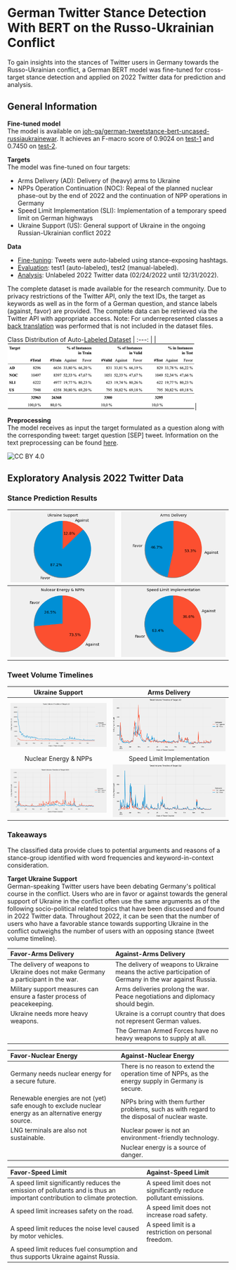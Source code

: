 # German Twitter Stance Detection With BERT on the Russo-Ukrainian Conflict

To gain insights into the stances of Twitter users in Germany towards the Russo-Ukrainian conflict, a German BERT model was fine-tuned for cross-target stance detection and applied on 2022 Twitter data for prediction and analysis.

## General Information 
**Fine-tuned model** <br>
The model is available on [joh-ga/german-tweetstance-bert-uncased-russiaukrainewar](https://huggingface.co/joh-ga/german-tweetstance-bert-uncased-russiaukrainewar). It achieves an F-macro score of 0.9024 on [test-1](./data/data_labeled/test1.csv) and 0.7450 on [test-2](./data/data_labeled/test2.csv).

**Targets** <br>
The model was fine-tuned on four targets:
+ Arms Delivery (AD): Delivery of (heavy) arms to Ukraine
+ NPPs Operation Continuation (NOC): Repeal of the planned nuclear phase-out by the end of 2022 and the continuation of NPP operations in Germany
+ Speed Limit Implementation (SLI): Implementation of a temporary speed limit on German highways
+ Ukraine Support (US): General support of Ukraine in the ongoing Russian-Ukrainian conflict 2022

**Data** <br>
+ [Fine-tuning](https://github.com/joh-ga/german-tweetstance-russiaukrainewar/tree/main/data/data_labeled): Tweets were auto-labeled using stance-exposing hashtags.
+ [Evaluation](https://github.com/joh-ga/german-tweetstance-russiaukrainewar/tree/main/data/data_labeled): test1 (auto-labeled), test2 (manual-labeled).
+ [Analysis](https://github.com/joh-ga/german-tweetstance-russiaukrainewar/tree/main/data/data_unlabeled): Unlabeled 2022 Twitter data (02/24/2022 until 12/31/2022).

The complete dataset is made available for the research community. Due to privacy restrictions of the Twitter API, only the text IDs, the target as keywords as well as in the form of a German question, and stance labels (against, favor) are provided. The complete data can be retrieved via the Twitter API with appropriate access. Note: For underrepresented classes a [back translation](https://github.com/joh-ga/german-tweetstance-russiaukrainewar/blob/main/src/backtranslation.py) was performed that is not included in the dataset files. <br>

Class Distribution of Auto-[Labeled Dataset](./data/data_labeled)
| :---: |
|<img src="./img/dataset.png" height=150>|

**Preprocessing** <br>
The model receives as input the target formulated as a question along with the corresponding tweet: target question [SEP] tweet. 
Information on the text preprocessing can be found [here](https://github.com/joh-ga/german-tweetstance-russiaukrainewar/blob/main/src/preprocessing.py).

![CC BY 4.0][cc-by-shield]

[cc-by-shield]: https://img.shields.io/badge/License-CC%20BY%204.0-lightgrey.svg

## Exploratory Analysis 2022 Twitter Data
### Stance Prediction Results
|<img src="./img/predresults_US.png">| <img src="./img/predresults_AD.png">|
| :---: | :---: |
|<img src="./img/predresults_NOC.png">| <img src="./img/predresults_SLI.png">|

### Tweet Volume Timelines
Ukraine Support | Arms Delivery |
| :---: | :---: |
|<img src="./img/timevolume_US.png">| <img src="./img/timevolume_AD.png">|
|Nuclear Energy & NPPs | Speed Limit Implementation|
|<img src="./img/timevolume_NOC.png" >|<img src="./img/timevolume_SLI.png" >|

### Takeaways
The classified data provide clues to potential arguments and reasons of a stance-group identified with word frequencies and keyword-in-context consideration.

**Target Ukraine Support** <br>
German-speaking Twitter users have been debating Germany's political course in the conflict. Users who are in favor or against towards the general support of Ukraine in the conflict often use the same arguments as of the following socio-political related topics that have been discussed and found in 2022 Twitter data. Throughout 2022, it can be seen that the number of users who have a favorable stance towards supporting Ukraine in the conflict outweighs the number of users with an opposing stance (tweet volume timeline).

Favor-Arms Delivery | Against-Arms Delivery |
| :--- | :--- |
| The delivery of weapons to Ukraine does not make Germany a participant in the war. | The delivery of weapons to Ukraine means the active participation of Germany in the war against Russia. | 
| Military support measures can ensure a faster process of peacekeeping. | Arms deliveries prolong the war. Peace negotiations and diplomacy should begin. | 
| Ukraine needs more heavy weapons. | Ukraine is a corrupt country that does not represent German values. |
| | The German Armed Forces have no heavy weapons to supply at all.| 

Favor-Nuclear Energy | Against-Nuclear Energy |
| :--- | :--- |
| Germany needs nuclear energy for a secure future. |There is no reason to extend the operation time of NPPs, as the energy supply in Germany is secure.|
|Renewable energies are not (yet) safe enough to exclude nuclear energy as an alternative energy source.| NPPs bring with them further problems, such as with regard to the disposal of nuclear waste. |
| LNG terminals are also not sustainable.| Nuclear power is not an environment-friendly technology. |
||Nuclear energy is a source of danger. |

Favor-Speed Limit | Against-Speed Limit |
| :--- | :--- |
| A speed limit significantly reduces the emission of pollutants and is thus an important contribution to climate protection.| A speed limit does not significantly reduce pollutant emissions. |
| A speed limit increases safety on the road. |A speed limit does not increase road safety. |
| A speed limit reduces the noise level caused by motor vehicles. | A speed limit is a restriction on personal freedom. | 
| A speed limit reduces fuel consumption and thus supports Ukraine against Russia. | | 
